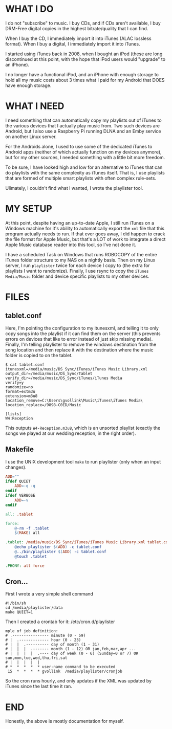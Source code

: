 # WHAT I DO

I do not "subscribe" to music.  I buy CDs, and if CDs
aren't available, I buy DRM-Free digital copies in the
highest bitrate/quality that I can find.

When I buy the CD, I immediately import it into
iTunes (ALAC lossless format).  When I buy a digital,
I immediately import it into iTunes.

I started using iTunes back in 2008, when I bought
an iPod (these are long discontinued at this point,
with the hope that iPod users would "upgrade" to
an iPhone).

I no longer have a functional iPod, and an iPhone
with enough storage to hold all my music costs about
3 times what I paid for my Android that DOES have
enough storage.

# WHAT I NEED

I need something that can automatically copy my 
playlists out of iTunes to the various devices that I
actually play music from.  Two such devices are Android,
but I also use a Raspberry Pi running DLNA and an Emby
service on another Linux server.

For the Androids alone, I used to use some of the 
dedicated iTunes to Android apps (neither of which
actually function on my devices anymore), but for my other
sources, I needed something with a little bit more
freedom.

To be sure, I have looked high and low for an
alternative to iTunes that can do playlists
with the same complexity as iTunes itself.  That is,
I use playlists that are formed of multiple
smart playlists with often complex rule-sets.

Ulimately, I couldn't find what I wanted, I wrote the
playlister tool.

# MY SETUP

At this point, despite having an up-to-date Apple, I
still run iTunes on a Windows machine for it's
ability to automatically export the `xml` file that
this program actually needs to run.  If that ever
goes away, I did happen to crack the file format
for Apple Music, but that's a LOT of work to
integrate a direct Apple Music database reader into
this tool, so I've not done it.

I have a scheduled Task on Windows that runs ROBOCOPY
of the entire iTunes folder structure to my NAS on
a nightly basis.  Then on my Linux server,
I run `playlister`
twice for each device I copy to (the extra for
playlists I want to randomize).
Finally, I use rsync to copy the `iTunes Media/Music`
folder and device specific playlists to my other
devices.

# FILES

## tablet.conf

Here, I'm pointing the configuration to my itunesxml,
and telling it to only copy songs into the playlist if
it can find them on the server (this prevents errors
on devices that like to error instead of just skip
missing media).  Finally, I'm telling playlister to
remove the windows destination from the song location
and then replace it with the destination where the 
music folder is copied to on the tablet.

```
$ cat tablet.conf 
itunesxml=/media/music/DS_Sync/iTunes/iTunes Music Library.xml
output_dir=/media/music/DS_Sync/Tablet
verify_dir=/media/music/DS_Sync/iTunes/iTunes Media
verify=y
randomize=no
format=extm3u
extension=m3u8
location_remove=C:\Users\gvollink\Music\iTunes\iTunes Media\
location_replace=/9898-C0ED/Music

[lists]
W4:Reception
```

This outputs `W4-Reception.m3u8`, which is an unsorted
playlist (exactly the songs we played at our wedding
reception, in the right order).

## Makefile

I use the UNIX development tool `make` to run playlister
(only when an input changes).

```makefile
ADD=""
ifdef QUIET
	ADD=-q -q
endif
ifdef VERBOSE
	ADD=-v
endif

all: .tablet

force:
	@-rm -f .tablet
	$(MAKE) all

.tablet: /media/music/DS_Sync/iTunes/iTunes Music Library.xml tablet.conf Makefile
	@echo playlister $(ADD) -c tablet.conf
	@../bin/playlister $(ADD) -c tablet.conf
	@touch .tablet

.PHONY: all force
```

## Cron...

First I wrote a very simple shell command

```shell
#!/bin/sh
cd /media/playlister/data
make QUIET=1
```

Then I created a crontab for it: /etc/cron.d/playlister

```cron
mple of job definition:
# .---------------- minute (0 - 59)
# |  .------------- hour (0 - 23)
# |  |  .---------- day of month (1 - 31)
# |  |  |  .------- month (1 - 12) OR jan,feb,mar,apr ...
# |  |  |  |  .---- day of week (0 - 6) (Sunday=0 or 7) OR sun,mon,tue,wed,thu,fri,sat
# |  |  |  |  |
# *  *  *  *  * user-name command to be executed
 15  *  *  *  * gvollink  /media/playlister/cronjob
```

So the cron runs hourly, and only updates if the XML
was updated by iTunes since the last time it ran.

# END

Honestly, the above is mostly documentation for myself.
